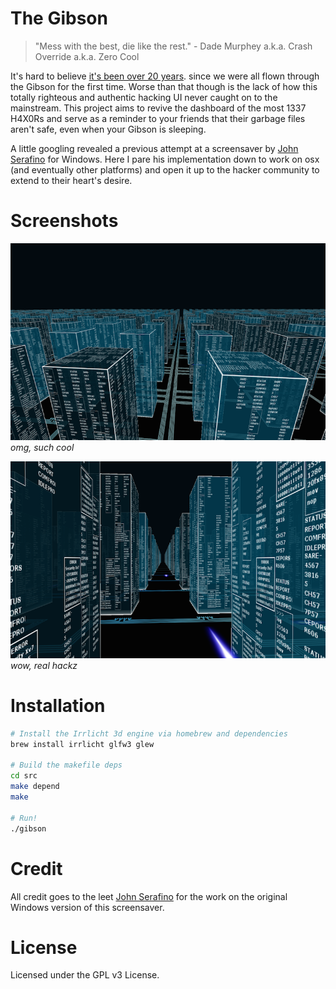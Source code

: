 # The Gibson

> "Mess with the best, die like the rest." - Dade Murphey a.k.a. Crash
> Override a.k.a. Zero Cool

It's hard to believe [it's been over 20 years](http://passcode.csmonitor.com/hackers).
since we were all flown through the Gibson for the first time. Worse
than that though is the lack of how this totally righteous and authentic
hacking UI never caught on to the mainstream. This project aims to
revive the dashboard of the most 1337 H4X0Rs and serve as a reminder to
your friends that their garbage files aren't safe, even when your Gibson
is sleeping.

A little googling revealed a previous attempt at a screensaver by
[John Serafino](https://sites.google.com/site/lazerbladegames/the-gibson)
for Windows. Here I pare his implementation down to work on osx (and
eventually other platforms) and open it up to the hacker community to
extend to their heart's desire.


# Screenshots

![overhead](media/screenshot1.png)
*omg, such cool*

![low_shot](media/screenshot2.png)
*wow, real hackz*


# Installation

```bash
# Install the Irrlicht 3d engine via homebrew and dependencies
brew install irrlicht glfw3 glew

# Build the makefile deps
cd src
make depend
make

# Run!
./gibson
```


# Credit

All credit goes to the leet [John Serafino](https://sites.google.com/site/lazerbladegames/the-gibson)
for the work on the original Windows version of this screensaver. 


# License

Licensed under the GPL v3 License.
